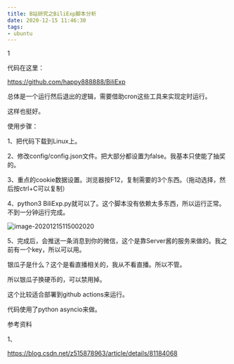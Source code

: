 ```yaml
---
title: B站研究之BiliExp脚本分析
date: 2020-12-15 11:46:30
tags:
- ubuntu
---
```


1

代码在这里：

https://github.com/happy888888/BiliExp

总体是一个运行然后退出的逻辑，需要借助cron这些工具来实现定时运行。

这样也挺好。

使用步骤：

1、把代码下载到Linux上。

2、修改config/config.json文件。把大部分都设置为false。我基本只使能了抽奖的。

3、重点的cookie数据设置。浏览器按F12，复制需要的3个东西。（拖动选择，然后按ctrl+C可以复制）

4、python3 BiliExp.py就可以了。这个脚本没有依赖太多东西，所以运行正常。不到一分钟运行完成。

![image-20201215115002020](https://gitee.com/teddyxiong53/playopenwrt_pic/raw/master/image-20201215115002020.png)

5、完成后，会推送一条消息到你的微信，这个是靠Server酱的服务来做的。我之前有一个key，所以可以用。





银瓜子是什么？这个是看直播相关的，我从不看直播。所以不管。

所以银瓜子换硬币的，可以禁用掉。

这个比较适合部署到github actions来运行。



代码使用了python asyncio来做。



参考资料

1、

https://blog.csdn.net/z515878963/article/details/81184068